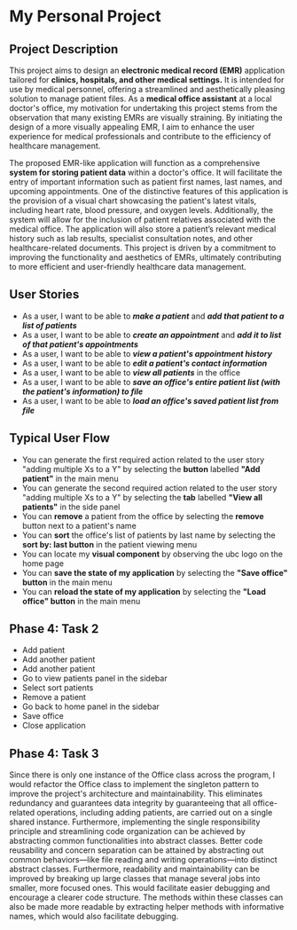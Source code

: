 # My Personal Project

## Project Description

This project aims to design an **electronic medical record (EMR)** 
application tailored for **clinics, hospitals, and other medical settings.** 
It is intended for use by medical personnel, offering a streamlined
and aesthetically pleasing solution to manage patient files. 
As a **medical office assistant** at a local doctor's office, 
my motivation for undertaking this project stems from the 
observation that many existing EMRs are visually straining. By 
initiating the design of a more visually appealing EMR, I aim to 
enhance the user experience for medical professionals and contribute
to the efficiency of healthcare management.

The proposed EMR-like application will function as a comprehensive 
**system for storing patient data** within a doctor's office. It will 
facilitate the entry of important information such as patient first
names, last names, and upcoming appointments. One of the distinctive
features of this application is the provision of a visual chart 
showcasing the patient's latest vitals, including heart rate, 
blood pressure, and oxygen levels. Additionally, the system will 
allow for the inclusion of patient relatives associated with the 
medical office. The application will also store a patient’s relevant
medical history such as lab results, specialist consultation notes, 
and other healthcare-related documents. This project is driven by a 
commitment to improving the functionality and aesthetics of EMRs, 
ultimately contributing to more efficient and user-friendly 
healthcare data management.


## User Stories

- As a user, I want to be able to ***make a patient*** and ***add that patient 
to a list of patients***
- As a user, I want to be able to ***create an appointment*** and ***add it to
list of that patient's appointments***
- As a user, I want to be able to ***view a patient's appointment history***
- As a user, I want to be able to ***edit a patient's contact information***
- As a user, I want to be able to ***view all patients*** in the office
- As a user, I want to be able to ***save an office's entire patient list (with the patient's information) to file***
- As a user, I want to be able to ***load an office's saved patient list from file***

## Typical User Flow
- You can generate the first required action related to the user story "adding multiple Xs to a Y" by
selecting the **button** labelled **"Add patient"** in the main menu
- You can generate the second required action related to the user story "adding multiple Xs to a Y" by
selecting the **tab** labelled **"View all patients"** in the side panel
- You can **remove** a patient from the office by selecting the **remove** button next to a patient's name
- You can **sort** the office's list of patients by last name by selecting the **sort by: last button** in
the patient viewing menu
- You can locate my **visual component** by observing the ubc logo on the home page
- You can **save the state of my application** by selecting the **"Save office" button** in the main menu
- You can **reload the state of my application** by selecting the **"Load office" button** in the main menu

## Phase 4: Task 2
- Add patient
- Add another patient 
- Add another patient
- Go to view patients panel in the sidebar
- Select sort patients 
- Remove a patient 
- Go back to home panel in the sidebar
- Save office
- Close application

## Phase 4: Task 3
Since there is only one instance of the Office class across the program, I would refactor the Office class to 
implement the singleton pattern to improve the project's architecture and maintainability. This eliminates redundancy 
and guarantees data integrity by guaranteeing that all office-related operations, including adding patients, are carried
out on a single shared instance. Furthermore, implementing the single responsibility principle and streamlining code 
organization can be achieved by abstracting common functionalities into abstract classes. Better code reusability and 
concern separation can be attained by abstracting out common behaviors—like file reading and writing operations—into 
distinct abstract classes. Furthermore, readability and maintainability can be improved by breaking up large classes 
that manage several jobs into smaller, more focused ones. This would facilitate easier debugging and encourage a clearer
code structure. The methods within these classes can also be made more readable by extracting helper methods with 
informative names, which would also facilitate debugging. 
